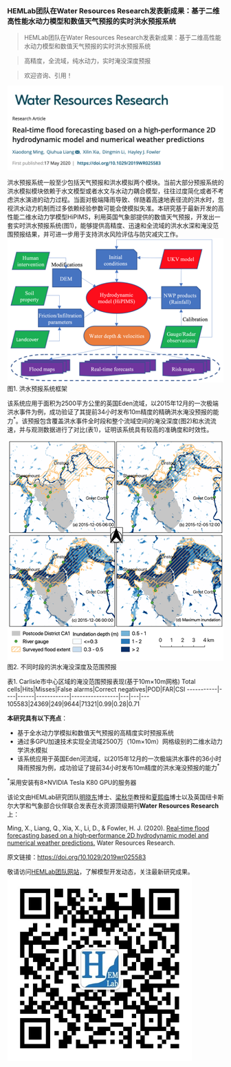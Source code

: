 ### HEMLab团队在Water Resources Research发表新成果：基于二维高性能水动力模型和数值天气预报的实时洪水预报系统
 
>HEMLab团队在Water Resources Research发表新成果：基于二维高性能水动力模型和数值天气预报的实时洪水预报系统

>高精度，全流域，纯水动力，实时淹没深度预报
 
>欢迎咨询、引用！


![封面图片](https://github.com/mingxiaodong/markdown_test/blob/master/Paper_preview.png)

洪水预报系统一般至少包括天气预报和洪水模拟两个模块。当前大部分预报系统的洪水模拟模块依赖于水文模型或者水文与水动力耦合模型，往往过度简化或者不考虑洪水演进的动力过程。当面对极端降雨导致、伴随着高速地表径流的洪水时，忽视洪水动力机制而过多依赖经验参数可能会使模拟失准。本研究基于最新开发的高性能二维水动力学模型HiPIMS，利用英国气象部提供的数值天气预报，开发出一套实时洪水预报系统(图1)，能够提供高精度、迅速和全流域的洪水水深和淹没范围预报结果，并可进一步用于支持洪水风险评估与防灾减灾工作。
![图一](https://github.com/mingxiaodong/markdown_test/blob/master/Figure%201.png)
图1. 洪水预报系统框架

该系统应用于面积为2500平方公里的英国Eden流域，以2015年12月的一次极端洪水事件为例，成功验证了其提前34小时发布10m精度的精确洪水淹没预报的能力<sup>*</sup>。该预报包含覆盖洪水事件全时段和整个流域空间的淹没深度(图2)和水流流速，并与观测数据进行了对比(表1)，证明该系统具有较高的准确度和时效性。


![图二](https://github.com/mingxiaodong/markdown_test/blob/master/CA1_4map.png)
图2. 不同时段的洪水淹没深度及范围预报

表1. Carlisle市中心区域的淹没范围预报表现(基于10m×10m网格)
Total cells|Hits|Misses|False alarms|Correct negatives|POD|FAR|CSI
-----------|----|------|------------|-----------------|---|---|---
105583|24369|249|9644|71321|0.99|0.28|0.71

**本研究具有以下亮点**：
* 基于全水动力学模拟和数值天气预报的高精度实时预报系统
* 通过多GPU加速技术实现全流域2500万（10m×10m）网格级别的二维水动力学洪水模拟
* 该系统应用于英国Eden河流域，以2015年12月的一次极端洪水事件的36小时降雨预报为例，成功验证了提前34小时发布10m精度的洪水淹没预报的能力<sup>*</sup>

<sup>*</sup>采用安装有8×NVIDIA Tesla K80 GPU的服务器

该论文由HEMLab研究团队[明晓东](https://www.researchgate.net/profile/Xiaodong_Ming2)博士、[梁秋华](https://www.lboro.ac.uk/departments/abce/staff/qiuhua-liang/)教授和[夏熙临](https://www.lboro.ac.uk/departments/abce/staff/xilin-xia/)博士以及英国纽卡斯尔大学和气象部合伙伴联合发表在水资源顶级期刊**Water Resources Research**上：

Ming, X., Liang, Q., Xia, X., Li, D., & Fowler, H. J. (2020). [Real‐time flood forecasting based on a high‐performance 2D hydrodynamic model and numerical weather predictions.](https://doi.org/10.1029/2019wr025583) Water Resources Research.

原文链接：https://doi.org/10.1029/2019wr025583

敬请访问[HEMLab团队网站](https://www.hemlab.org)，了解模型开发动态，关注最新研究成果。
![qrcode](https://github.com/mingxiaodong/markdown_test/blob/master/HEMLab_Wechat_QRcode.jpeg)
